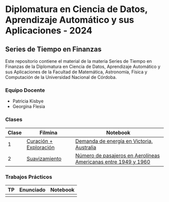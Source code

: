 # Diplomatura en Ciencia de Datos, Aprendizaje Automático y sus Aplicaciones - 2024

## Series de Tiempo en Finanzas

Este repositorio contiene el material de la materia Series de Tiempo en Finanzas de la Diplomatura en Ciencia de Datos, Aprendizaje Automático y sus Aplicaciones de la Facultad de Matemática, Astronomía, Física y Computación de la Universidad Nacional de Córdoba.

### Equipo Docente

- Patricia Kisbye
- Georgina Flesia

### Clases

| Clase | Filmina | Notebook |
| ----- | ------- | -------- |
| 1 | [Curación + Exploración](./clases/filminas/1_y_2-Curacion_Exploracion_Suavizado_exponencial.pdf) | [Demanda de energía en Victoria, Australia](./clases/notebook/demanda_de_energia-victoria_australia/Exploracion-demanda-energia-electrica.ipynb) |
| 2 | [Suavizamiento](./clases/filminas/1_y_2-Curacion_Exploracion_Suavizado_exponencial.pdf) | [Número de pasajeros en Aerolíneas Americanas entre 1949 y 1960](./clases/notebook/pasajeros_aerolineas_americanas-1949_a_1960/Suavizado%20exponencial%20demanda%20de%20tickets.ipynb) |

### Trabajos Prácticos

| TP | Enunciado | Notebook |
| -- | --------- | -------- |
| | | |